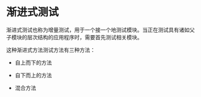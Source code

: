 # 渐进式测试

渐进式测试也称为增量测试，用于一个接一个地测试模块。当正在测试具有诸如父子模块的层次结构的应用程序时，需要首先测试相关模块。

这种渐进式方法测试方法有三种方法：

* 自上而下的方法

* 自下而上的方法

* 混合方法
